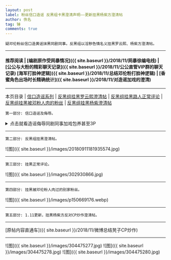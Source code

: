 ```yaml
---
layout: post
label: 粉丝信口造谣 反黑组卡黑澄清声明——更新挂黑杨紫方澄清帖
author: 佚名
tag: 锤
comments: true
---
```


    疑邓伦粉丝信口造黄谣抹黑同剧同事。反黑组以淫秽色情名义挂黑罗云熙、杨紫方澄清帖。

---

#### 推荐阅读 | [编剧原作受网暴情况]({{ site.baseurl }}/2018/11/网暴徐编电线) | [公公与大粉的精彩聊天记录]({{ site.baseurl }}/2018/11/公公直管VIP群的聊天记录)  [海军打脸神逻辑]({{ site.baseurl }}/2018/11/总结邓伦粉打脸神逻辑) | [香蜜角色出场时长精确统计]({{ site.baseurl }}/2018/11/对造谣加戏的澄清)

---

本页目录 \| [信口造谣系列](#dxjja) \| [反黑组挂黑罗云熙澄清帖](#dxjjb) \| [反黑组挂黑路人正常评论](#dxjjc)  \| [反黑组挂黑被邓粉人肉的粉丝](#dxjjd)  \| [反黑组挂黑杨紫澄清帖](#dxjje)


<a class="anchor" name="dxjja"></a>

    第一部分: 信口造谣及侮辱。
    
<details><summary>点击就看造谣侮辱同剧同事加戏包养甚至3P</summary><img src="{{ site.baseurl }}/images/300357504.jpg"><img src="{{ site.baseurl }}/images/301787077.jpg"><img src="{{ site.baseurl }}/images/301787076.jpg"></details>


---

    
<a class="anchor" name="dxjjb"></a>

    第二部分: 反黑组挂黑澄清帖。
    
![图]({{ site.baseurl }}/images/20180911181935574.jpg) 


---

    
<a class="anchor" name="dxjjc"></a>

    第三部分: 挂黑正常评论。
    
![图]({{ site.baseurl }}/images/302930866.jpg) 

---

    
<a class="anchor" name="dxjjd"></a>

    第四部分: 挂黑被邓伦粉人肉过的别家粉丝。
    
![图]({{ site.baseurl }}/images/p150669176.webp) 

---

    
<a class="anchor" name="dxjje"></a>

    第五部分: 1.11更新，挂黑杨紫方反对CP炒作澄清帖。
    
---

[原帖内容直通车]({{ site.baseurl }}/2018/11/微博总结凳子CP炒作)

---

![图]({{ site.baseurl }}/images/304475277.jpg) 
![图]({{ site.baseurl }}/images/304475278.jpg) 
![图]({{ site.baseurl }}/images/304475280.jpg) 
